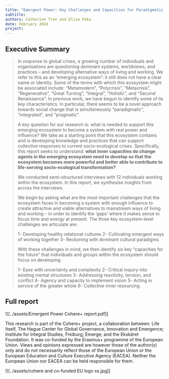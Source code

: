 ```yaml
---
title: "Emergent Power: Key Challenges and Capacities for Paradigmatic Change Agents"
subtitle: 
authors: Catherine Tran and Elisa Paka
date: February 2024
project:
---
```

## Executive Summary

>In response to global crises, a growing number of individuals and organisations are questioning dominant systems, worldviews, and practices – and developing alternative ways of living and working. We refer to this as an “emerging ecosystem”: it still does not have a clear name or identity. Some of the terms with which this ecosystem might be associated include: “Metamodern”, “Polycrisis”, “Metacrisis”, “Regenerative”, “Great Turning”, “Integral”, “Holistic”, and “Second Renaissance”. In previous work, we have begun to identify some of its key characteristics. In particular, there seems to be a novel approach towards social change that is simultaneously “paradigmatic”, “integrated”, and “pragmatic”.
>
>A key question for our research is: what is needed to support this emerging ecosystem to become a system with real power and influence? We take as a starting point that this ecosystem contains and is developing knowledge and practices that can support collective responses to current socio-ecological crises. Specifically, this report seeks to understand: **what inner capacities do change agents in the emerging ecosystem need to develop so that the ecosystem becomes more powerful and better able to contribute to life-serving socio-ecological transformation?**
>
>We conducted semi-structured interviews with 12 individuals working within the ecosystem. In this report, we synthesise insights from across the interviews.
>
>We begin by asking what are the most important challenges that the ecosystem faces in becoming a system with enough influence to create attractive and viable alternatives to mainstream ways of living and working – in order to identify the ‘gaps’ where it makes sense to focus time and energy at present. The three key ecosystem-level challenges we articulate are:
>
>1- Developing healthy relational cultures
>2- Cultivating emergent ways of working together
>3- Reckoning with dominant cultural paradigms
>
>With these challenges in mind, we then identify six key “capacities for the future” that individuals and groups within the ecosystem should focus on developing:
>
>1- Ease with uncertainty and complexity
>2- Critical inquiry into existing mental structures
>3- Addressing reactivity, tension, and conflict
>4- Agency and capacity to implement vision
>5- Acting in service of the greater whole
>6- Collective inner resourcing

## Full report
![[../assets/Emergent Power Cohere+ report.pdf]]

This research is part of the Cohere+ project, a collaboration between: Life Itself, The Hague Center for Global Governance, Innovation and Emergence; Institute for Integral Studies, Freiburg; Emerge; and the Ekskäret Foundation. It was co-funded by the Erasmus+ programme of the European Union. Views and opinions expressed are however those of the author(s) only and do not necessarily reflect those of the European Union or the European Education and Culture Executive Agency (EACEA). Neither the European Union nor EACEA can be held responsible for them.

![[../assets/cohere and co-funded EU logo xs.jpg]]